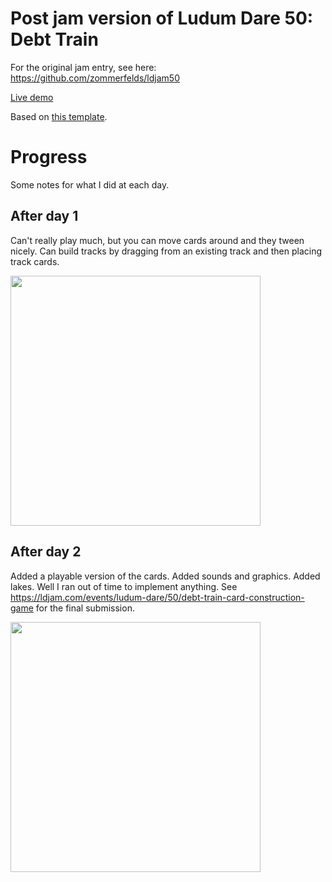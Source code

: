 # Post jam version of Ludum Dare 50: Debt Train

For the original jam entry, see here: https://github.com/zommerfelds/ldjam50

[Live demo](https://zommerfelds.github.io/ldjam50-post-jam/)

Based on [this template](https://github.com/zommerfelds/gamejam-template).

# Progress

Some notes for what I did at each day.

## After day 1

Can't really play much, but you can move cards around and they tween nicely. Can build tracks by dragging from an existing track and then placing track cards.

<img src="https://user-images.githubusercontent.com/1260622/161403756-f1ff6874-c944-439f-8cce-470e55b4f505.png" width="400">

## After day 2

Added a playable version of the cards. Added sounds and graphics. Added lakes. Well I ran out of time to implement anything. See https://ldjam.com/events/ludum-dare/50/debt-train-card-construction-game for the final submission.

<img src="https://user-images.githubusercontent.com/1260622/162568742-43e60b28-d61a-4879-a3db-9ce0ca899adf.png" width="400">

